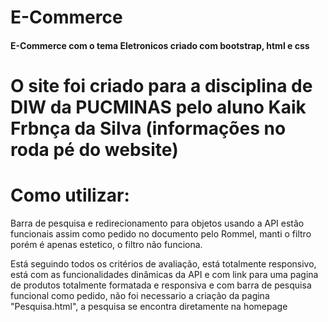 # E-Commerce

<h4>E-Commerce com o tema Eletronicos criado com bootstrap, html e css</h4>

<h1>O site foi criado para a disciplina de DIW da PUCMINAS pelo aluno Kaik Frbnça da Silva (informações no roda pé do website) </h1>



<h1>Como utilizar:</h1>
<p>Barra de pesquisa e redirecionamento para objetos usando a API estão funcionais assim como pedido no documento pelo Rommel, manti o filtro porém é apenas estetico, o filtro não funciona.</p>
<p>Está seguindo todos os critérios de avaliação, está totalmente responsivo, está com as funcionalidades dinâmicas da API e com link para uma pagina de produtos totalmente formatada e responsiva e com barra de pesquisa funcional como pedido, não foi necessario a criação da pagina "Pesquisa.html", a pesquisa se encontra diretamente na homepage</p>

